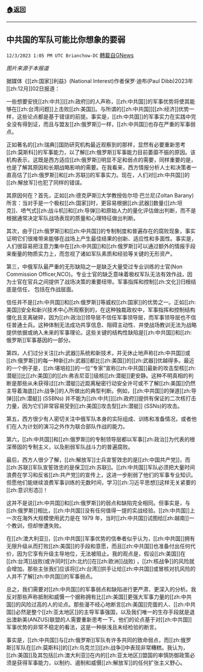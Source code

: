 ###  [:house:返回](README.md)
---


## 中共国的军队可能比你想象的要弱
`12/3/2023 1:05 PM UTC Brianchow-DC` [轉載自GNews](https://gnews.org/articles/2066083)

*图片来源于本报道*

据媒体《[[zh:国家]]利益》(National Interest)作者保罗·迪布(Paul Dibb)2023年[[zh:12月]]02日报道：

一些想要安抚[[zh:中共]][[zh:政府]]的人声称，[[zh:中共国]]的军事优势将使其能够在[[zh:台湾问题]]上击败[[zh:美国]]。与所谓的[[zh:中共国]][[zh:经济]]优势一样，这些论点都是基于错误的前提。事实是，[[zh:中共国]]的军事实力在实践中完全没有得到证，而且与盟友[[zh:俄罗斯]]一样，[[zh:中共国]]也存在严重的军事弱点。

正如著名的[[zh:瑞典]]国防研究机构最近观察到的那样，显然有必要重新思考[[zh:莫斯科]]的军事能力，以了解[[zh:俄罗斯]]军事能力目前萎靡不振的原因。该机构表示，这既是西方适应[[zh:俄罗斯]]明显不足和弱点的需要，同样重要的是，也是了解其原因和长期战略影响的需要。在我看来，西方情报分析人士和决策者一直高估了[[zh:俄罗斯]]和[[zh:苏联]]的军事实力。现在，人们对[[zh:中共国]]的[[zh:解放军]]也犯了同样的错误。

其原因何在？首先，正如[[zh:德克萨斯]]大学教授佐尔坦·巴兰尼(Zoltan Barany)所言：当对手是一个极权[[zh:国家]]时，更容易根据[[zh:武器]]数量([[zh:坦克]]、喷气式[[zh:战斗机]]和[[zh:导弹]])和原始人力的量化评估做出判断，而不是根据通常决定军队战场表现的质量和心理特征做出判断。

其次，由于[[zh:俄罗斯]]和[[zh:中共国]]的专制制度和普遍存在的腐败现象，事实证明它们很难带来能够在战场上产生最佳结果的创新、适应性和多面性。事实是，人们很容易把注意力集中在[[zh:中共国]]和[[zh:俄罗斯]]可以通过额外的情报手段来衡量的物质实力上，而忽视了诸如军队素质和经验等关键的无形资产。

第三，中俄军队最严重的无形缺陷之一是缺乏大量受过专业训练的士官(Non Commission Officer,NCO)。专业士官的缺乏意味着极权军队无法有效作战，因为士官在官兵之间提供了战场决策的重要纽带。军事指挥和控制[[zh:文化]]归根结底是信任， 包括在作战层面。

信任并不是[[zh:中共国]]和[[zh:俄罗斯]]等威权[[zh:国家]]的优势之一。正如[[zh:美国]]安全和新兴技术中心所观察到的，在这种独裁政权中，军事指挥和控制结构僵化且支离破碎，因为[[zh:政治]]领导层不信任军事领导层，而军事领导层也不信任普通士兵。这种体制无法成功共享信息、阻碍主动性、并使战场教训无法为战略提供依据或纳入未来的军事理论。这些关键的结构性缺陷是[[zh:中共国]]和[[zh:俄罗斯]]军事基因的一部分。

第四，人们过分关注[[zh:武器]]系统和新技术，并无休止地声称[[zh:中共国]]或[[zh:俄罗斯]]的每一种新[[zh:武器]]都比[[zh:美国]]的[[zh:武器]]优越得多。最近的一个例子是，[[zh:堪培拉]]的一位“专家”宣称[[zh:中共国]]最新的攻击型核[[zh:潜艇]]比[[zh:美国]]的[[zh:弗吉尼亚]]级核[[zh:潜艇]]更安静。这种不明真相的判断是那些从未获得过[[zh:潜艇]]近距离秘密行动安全许可或不了解[[zh:美国]]仍然主导着海底[[zh:战争]]的人所做出的典型判断。例如，[[zh:中共国]]的弹道[[zh:导弹]][[zh:潜艇]] (SSBNs) 并不能为[[zh:中共]][[zh:政府]]提供有保证的二次核打击力量，因为它们非常容易受到[[zh:美国]]攻击型[[zh:潜艇]] (SSNs)的攻击。

第五，西方很少有人密切关注中俄军队本身的实际组成、训练和准备情况，或者他们在人为计划的演习之外作为联合部队作战的能力。

第六，[[zh:中共国]]和[[zh:俄罗斯]]的专制领导层都以军事[[zh:政治]]为代表的根深蒂固的专制主义，以及削弱军队战斗力的普遍腐败。

最后，西方人很少了解，[[zh:解放军]]士兵宣誓效忠的是[[zh:中国共产党]]，而[[zh:苏联]]军队宣誓效忠的是保卫[[zh:苏联]]。[[zh:中共国]]军队必须把大量时间浪费在学习和反省[[zh:共产党]]的宣传上，这进一步削弱了他们的军事专业知识。但愿他们能继续浪费军事训练的无数时间，学习[[zh:习近平思想]]这样无关紧要的[[zh:意识形态]]！

这并不是说[[zh:中共国]]和[[zh:俄罗斯]]的弱点和缺陷完全相同。但事实是，与[[zh:俄罗斯]]相比，[[zh:中共国]]没有任何值得一提的实战经验。[[zh:中共国]]上一次在海外大规模使用武力是在 1979 年，当时[[zh:中共国]]试图给[[zh:越南]]一个教训，但却惨遭失败。

在[[zh:澳大利亚]]，[[zh:中共国]]军事优势的信奉者似乎认为，[[zh:中共国]]拥有无限升级从而打败[[zh:美国]]的手段和意愿，而且[[zh:中共国]]也准备付出任何代价，因为它享有升级主导地位，无法被阻止。我的观点是，假设[[zh:美国]]在[[zh:台湾]]战败(或许同时[[zh:北约]]在[[zh:欧洲]]战败) ，[[zh:核战争]]的风险就会增加。那些主张我们应该将[[zh:台湾]]拱手让给[[zh:中共国]]或冒核对抗风险的人并不了解[[zh:中共国]]的军事弱点。

总之，我们需要对[[zh:中共国]]的军事弱点和缺陷进行更严肃、更深入的分析。我反对那些声称抵制和威慑一个据称拥有比[[zh:美国]]更强大军事力量的[[zh:中共国]]的风险过高的人的论点。那些漫不经心地断言[[zh:美国]]完蛋的人、[[zh:中共国]]必然是整个[[zh:亚太地区]]的主导军事强国，以及我们唯一的生存手段就是退出澳新美(ANZUS)联盟的人需要重新思考一下。他们的论点基于对[[zh:中共国]]军事优势的非常不稳定的看法，这是一种肤浅且未经检验的断言。

事实是，[[zh:中共国]]与[[zh:俄罗斯]]军队有许多共同的致命弱点，而[[zh:俄罗斯]]军队在[[zh:莫斯科]]的[[zh:乌克兰]][[zh:战争]]中表现非常糟糕。我认为，[[zh:美国]]及其包括[[zh:澳大利亚]]在内的[[zh:亚太地区]]盟国的审慎防御政策必须是获得军事能力，以制约、遏制和威慑[[zh:解放军]]的任何扩张主义野心。
